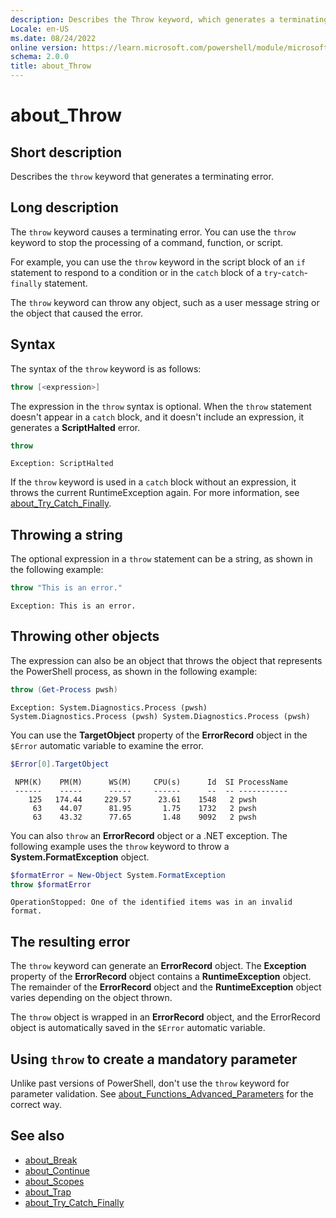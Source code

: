 ```yaml
---
description: Describes the Throw keyword, which generates a terminating error.
Locale: en-US
ms.date: 08/24/2022
online version: https://learn.microsoft.com/powershell/module/microsoft.powershell.core/about/about_throw?view=powershell-7.5&WT.mc_id=ps-gethelp
schema: 2.0.0
title: about_Throw
---
```

# about_Throw

## Short description

Describes the `throw` keyword that generates a terminating error.

## Long description

The `throw` keyword causes a terminating error. You can use the `throw` keyword
to stop the processing of a command, function, or script.

For example, you can use the `throw` keyword in the script block of an `if`
statement to respond to a condition or in the `catch` block of a
`try`-`catch`-`finally` statement.

The `throw` keyword can throw any object, such as a user message string or the
object that caused the error.

## Syntax

The syntax of the `throw` keyword is as follows:

```powershell
throw [<expression>]
```

The expression in the `throw` syntax is optional. When the `throw` statement
doesn't appear in a `catch` block, and it doesn't include an expression, it
generates a **ScriptHalted** error.

```powershell
throw
```

```Output
Exception: ScriptHalted
```

If the `throw` keyword is used in a `catch` block without an expression, it
throws the current RuntimeException again. For more information, see
[about_Try_Catch_Finally](about_Try_Catch_Finally.md).

## Throwing a string

The optional expression in a `throw` statement can be a string, as shown in the
following example:

```powershell
throw "This is an error."
```

```Output
Exception: This is an error.
```

## Throwing other objects

The expression can also be an object that throws the object that represents the
PowerShell process, as shown in the following example:

```powershell
throw (Get-Process pwsh)
```

```Output
Exception: System.Diagnostics.Process (pwsh) System.Diagnostics.Process (pwsh) System.Diagnostics.Process (pwsh)
```

You can use the **TargetObject** property of the **ErrorRecord** object in the
`$Error` automatic variable to examine the error.

```powershell
$Error[0].TargetObject
```

```Output
 NPM(K)    PM(M)      WS(M)     CPU(s)      Id  SI ProcessName
 ------    -----      -----     ------      --  -- -----------
    125   174.44     229.57      23.61    1548   2 pwsh
     63    44.07      81.95       1.75    1732   2 pwsh
     63    43.32      77.65       1.48    9092   2 pwsh
```

You can also `throw` an **ErrorRecord** object or a .NET exception. The
following example uses the `throw` keyword to throw a
**System.FormatException** object.

```powershell
$formatError = New-Object System.FormatException
throw $formatError
```

```Output
OperationStopped: One of the identified items was in an invalid format.
```

## The resulting error

The `throw` keyword can generate an **ErrorRecord** object. The **Exception**
property of the **ErrorRecord** object contains a **RuntimeException** object.
The remainder of the **ErrorRecord** object and the **RuntimeException** object
varies depending on the object thrown.

The `throw` object is wrapped in an **ErrorRecord** object, and the ErrorRecord
object is automatically saved in the `$Error` automatic variable.

## Using `throw` to create a mandatory parameter

Unlike past versions of PowerShell, don't use the `throw` keyword for parameter
validation. See
[about_Functions_Advanced_Parameters](about_Functions_Advanced_Parameters.md)
for the correct way.

## See also

- [about_Break](about_Break.md)
- [about_Continue](about_Continue.md)
- [about_Scopes](about_Scopes.md)
- [about_Trap](about_Trap.md)
- [about_Try_Catch_Finally](about_Try_Catch_Finally.md)
